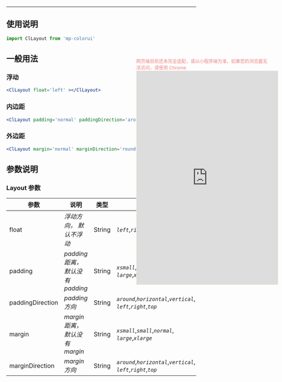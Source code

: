 ****

## 使用说明

```jsx
import ClLayout from 'mp-colorui'
```



## 一般用法

### 浮动

```jsx
<ClLayout float='left' ></ClLayout>
```

### 内边距

```jsx
<ClLayout padding='normal' paddingDirection='around' ></ClLayout>
```

### 外边距

```jsx
<ClLayout margin='normal' marginDirection='round' ></ClLayout>
```



## 参数说明

### Layout 参数

| 参数             | 说明                             | 类型   | 可选值                                                       | 默认值     |
| ---------------- | -------------------------------- | ------ | ------------------------------------------------------------ | ---------- |
| float            | *浮动方向， 默认不浮动*          | String | *`left`*,*`right`*                                           | -          |
| padding          | *padding 距离，默认没有 padding* | String | *`xsmall`*,*`small`*,*`normal`*,<br />*`large`*,*`xlarge`*   | -          |
| paddingDirection | *padding 方向*                   | String | *`around`*,*`horizontal`*,*`vertical`*,<br />*`left`*,*`right`*,*`top`* | *`around`* |
| margin           | *margin 距离，默认没有 margin*   | String | *`xsmall`*,*`small`*,*`normal`*,<br />*`large`*,*`xlarge`*   | -          |
| marginDirection  | *margin 方向*                    | String | *`around`*,*`horizontal`*,*`vertical`*,<br />*`left`*,*`right`*,*`top`* | *`around`* |


<div style="position: fixed; right:10px; top: 5%">
<div style="width: 355px; display: flex; flex-wrap: wrap; justify-content: center; align-items: center; font-size: 12px; color: lightcoral">网页端目前还未完全适配，请以小程序端为准，如果您的浏览器无法访问，请使用 Chrome</div>
<iframe style="border: 1px solid antiquewhite" src="https://118.25.36.24/#/pages/components/layout/index" height="568" width="375"></iframe>
</div>
